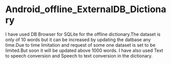 # Android_offline_ExternalDB_Dictionary
I have used DB Browser for SQLite for the offline dictionary.The dataset is only of 10 words but it can be increased by updating 
the datbase any time.Due to time limitation and request of some one dataset is set to be limited.But soon it will be updated above 1000
words.
I have also used Text to speech conversion and Speech to text conversion in the dictionary.
